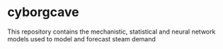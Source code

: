 # cyborgcave
This repository contains the mechanistic, statistical and neural network models used to model and forecast steam demand
